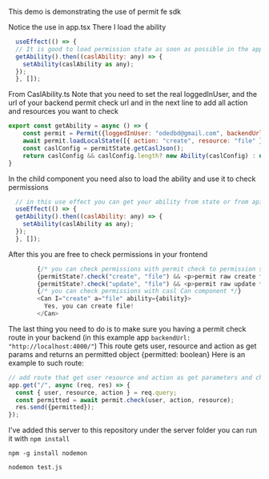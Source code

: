 This demo is demonstrating the use of permit fe sdk

Notice the use in app.tsx
There I load the ability
```js
  useEffect(() => {
  // It is good to load permission state as soon as possible in the app
  getAbility().then((caslAbility: any) => {
    setAbility(caslAbility as any);
  });
  }, []);
  ```

From CaslAbility.ts
Note that you need to set the real loggedInUser, and the url of your backend permit check url
and in the next line to add all action and resources you want to check
```js
export const getAbility = async () => {
    const permit = Permit({loggedInUser: "odedbd@gmail.com", backendUrl: "http://localhost:4000/"});
    await permit.loadLocalState([{ action: "create", resource: "file" }, { action: "update", resource: "file" }, { action: "delete", resource: "file" }, { action: "read", resource: "file" }]);
    const caslConfig = permitState.getCaslJson();
    return caslConfig && caslConfig.length? new Ability(caslConfig) : undefined ;
}
```

In the child component you need also to load the ability and use it to check permissions
```js
  // in this use effect you can get your ability from state or from api
  useEffect(() => {
  getAbility().then((caslAbility: any) => {
    setAbility(caslAbility as any);
  });
  }, []);
```

After this you are free to check permissions in your frontend
```js
        {/* you can check permissions with permit check to permission status */}
        {permitState?.check("create", "file") && <p>permit raw create file</p>}
        {permitState?.check("update", "file") && <p>permit raw update file</p>}
        {/* you can check permissions with casl Can component */}
        <Can I="create" a="file" ability={ability}>
          Yes, you can create file!
        </Can> 
```

The last thing you need to do is to make sure you having a permit check route in your backend (in this example app `backendUrl: "http://localhost:4000/"`)
This route gets user, resource and action as get params and returns an permitted object
{permitted: boolean}
Here is an example to such route:
```js
// add route that get user resource and action as get parameters and check if user is permitted
app.get("/", async (req, res) => {
  const { user, resource, action } = req.query;
  const permitted = await permit.check(user, action, resource); 
  res.send({permitted});
});
```

I've added this server to this repository under the server folder
you can run it with
`npm install`

`npm -g install nodemon`

`nodemon test.js`